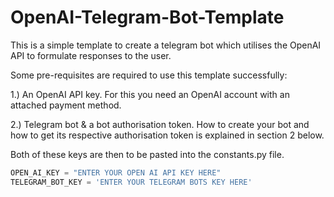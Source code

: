 # OpenAI-Telegram-Bot-Template

This is a simple template to create a telegram bot which utilises the OpenAI API to formulate responses to the user.

Some pre-requisites are required to use this template successfully:

  1.) An OpenAI API key. For this you need an OpenAI account with an attached payment method. 
   
  2.) Telegram bot & a bot authorisation token. How to create your bot and how to get its respective authorisation token is explained in section 2 below.
  
Both of these keys are then to be pasted into the constants.py file. 

```python
OPEN_AI_KEY = "ENTER YOUR OPEN AI API KEY HERE"
TELEGRAM_BOT_KEY = 'ENTER YOUR TELEGRAM BOTS KEY HERE'
```
